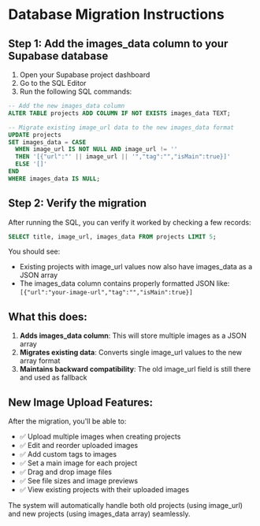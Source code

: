 # Database Migration Instructions

## Step 1: Add the images_data column to your Supabase database

1. Open your Supabase project dashboard
2. Go to the SQL Editor
3. Run the following SQL commands:

```sql
-- Add the new images_data column
ALTER TABLE projects ADD COLUMN IF NOT EXISTS images_data TEXT;

-- Migrate existing image_url data to the new images_data format
UPDATE projects 
SET images_data = CASE 
  WHEN image_url IS NOT NULL AND image_url != '' 
  THEN '[{"url":"' || image_url || '","tag":"","isMain":true}]'
  ELSE '[]'
END
WHERE images_data IS NULL;
```

## Step 2: Verify the migration

After running the SQL, you can verify it worked by checking a few records:

```sql
SELECT title, image_url, images_data FROM projects LIMIT 5;
```

You should see:
- Existing projects with image_url values now also have images_data as a JSON array
- The images_data column contains properly formatted JSON like: `[{"url":"your-image-url","tag":"","isMain":true}]`

## What this does:

1. **Adds images_data column**: This will store multiple images as a JSON array
2. **Migrates existing data**: Converts single image_url values to the new array format
3. **Maintains backward compatibility**: The old image_url field is still there and used as fallback

## New Image Upload Features:

After the migration, you'll be able to:
- ✅ Upload multiple images when creating projects
- ✅ Edit and reorder uploaded images
- ✅ Add custom tags to images
- ✅ Set a main image for each project
- ✅ Drag and drop image files
- ✅ See file sizes and image previews
- ✅ View existing projects with their uploaded images

The system will automatically handle both old projects (using image_url) and new projects (using images_data array) seamlessly.